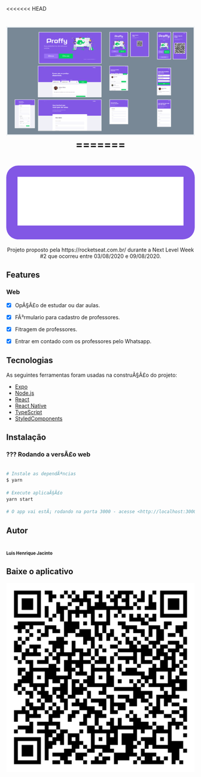 <<<<<<< HEAD
<h1 align="center">
  <img src="./readme-images/web-version.png" />
=======
<h1 align="center" style="background-color: #8257E5;
    padding: 30px;
    border-radius: 32px;">
  <img src="./src/assets/images/logo.svg" />
</h1>

<p align="center" id="description">
  Projeto proposto pela https://rocketseat.com.br/ durante a Next Level Week #2 que ocorreu entre 03/08/2020 e 09/08/2020.
</p>

<h2 id="features">
  Features
</h2>

### Web

- [x] OpÃ§Ã£o de estudar ou dar aulas.
- [x] FÃ³rmulario para cadastro de professores.
- [x] Fitragem de professores.
- [x] Entrar em contado com os professores pelo Whatsapp.


<h2 id="tecnologias">
  Tecnologias
</h2>

 As seguintes ferramentas foram usadas na construÃ§Ã£o do projeto:

- [Expo](https://expo.io/)
- [Node.js](https://nodejs.org/en/)
- [React](https://pt-br.reactjs.org/)
- [React Native](https://reactnative.dev/)
- [TypeScript](https://www.typescriptlang.org/)
- [StyledComponents](https://styled-components.com/)

<h2 id="install">
   Instalação
</h2>

### ??? Rodando a versÃ£o web

```bash

# Instale as dependÃªncias
$ yarn

# Execute aplicaÃ§Ã£o
yarn start

# O app vai estÃ¡ rodando na porta 3000 - acesse <http://localhost:3000>
```

<h2 id="author">
   Autor
</h2>

<a href="https://github.com/luishjacinto/">
 <img src="https://avatars1.githubusercontent.com/u/26474798?s=460&u=9dd98b5acde01226dcb42630c5ceec94cdd18268&v=4" width="100px;" alt=""/>
 <br />
 <sub><b>Luis Henrique Jacinto</b></sub>
</a>


<h2 id="author">
   Baixe o aplicativo
</h2>

<a align="center" href="https://github.com/luishjacinto/">
   <img src="./src/assets/images/qr-code.svg" />
</a>
